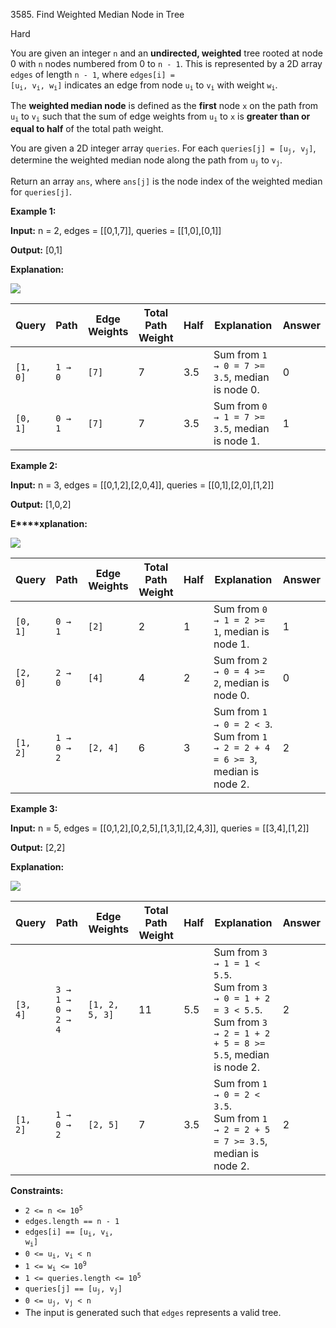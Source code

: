 3585\. Find Weighted Median Node in Tree

Hard

You are given an integer `n` and an **undirected, weighted** tree rooted at node 0 with `n` nodes numbered from 0 to `n - 1`. This is represented by a 2D array `edges` of length `n - 1`, where <code>edges[i] = [u<sub>i</sub>, v<sub>i</sub>, w<sub>i</sub>]</code> indicates an edge from node <code>u<sub>i</sub></code> to <code>v<sub>i</sub></code> with weight <code>w<sub>i</sub></code>.

The **weighted median node** is defined as the **first** node `x` on the path from <code>u<sub>i</sub></code> to <code>v<sub>i</sub></code> such that the sum of edge weights from <code>u<sub>i</sub></code> to `x` is **greater than or equal to half** of the total path weight.

You are given a 2D integer array `queries`. For each <code>queries[j] = [u<sub>j</sub>, v<sub>j</sub>]</code>, determine the weighted median node along the path from <code>u<sub>j</sub></code> to <code>v<sub>j</sub></code>.

Return an array `ans`, where `ans[j]` is the node index of the weighted median for `queries[j]`.

**Example 1:**

**Input:** n = 2, edges = [[0,1,7]], queries = [[1,0],[0,1]]

**Output:** [0,1]

**Explanation:**

![](https://assets.leetcode.com/uploads/2025/05/26/screenshot-2025-05-26-at-193447.png)

| Query      | Path     | Edge Weights  | Total Path Weight  | Half | Explanation                                           | Answer |
|------------|----------|---------------|--------------------|------|-------------------------------------------------------|--------|
| `[1, 0]`   | `1 → 0`  | `[7]`         | 7                  | 3.5  | Sum from `1 → 0 = 7 >= 3.5`, median is node 0.        | 0      |
| `[0, 1]`   | `0 → 1`  | `[7]`         | 7                  | 3.5  | Sum from `0 → 1 = 7 >= 3.5`, median is node 1.        | 1      |


**Example 2:**

**Input:** n = 3, edges = [[0,1,2],[2,0,4]], queries = [[0,1],[2,0],[1,2]]

**Output:** [1,0,2]

**E****xplanation:**

![](https://assets.leetcode.com/uploads/2025/05/26/screenshot-2025-05-26-at-193610.png)

| Query      | Path         | Edge Weights | Total Path Weight  | Half | Explanation                                                                 | Answer |
|------------|--------------|--------------|--------------------|------|-----------------------------------------------------------------------------|--------|
| `[0, 1]`   | `0 → 1`      | `[2]`        | 2                  | 1    | Sum from `0 → 1 = 2 >= 1`, median is node 1.                                | 1      |
| `[2, 0]`   | `2 → 0`      | `[4]`        | 4                  | 2    | Sum from `2 → 0 = 4 >= 2`, median is node 0.                                | 0      |
| `[1, 2]`   | `1 → 0 → 2`  | `[2, 4]`     | 6                  | 3    | Sum from `1 → 0 = 2 < 3`. <br> Sum from `1 → 2 = 2 + 4 = 6 >= 3`, median is node 2. | 2      |

**Example 3:**

**Input:** n = 5, edges = [[0,1,2],[0,2,5],[1,3,1],[2,4,3]], queries = [[3,4],[1,2]]

**Output:** [2,2]

**Explanation:**

![](https://assets.leetcode.com/uploads/2025/05/26/screenshot-2025-05-26-at-193857.png)

| Query      | Path                 | Edge Weights     | Total Path Weight | Half  | Explanation                                                                                                                                         | Answer |
|------------|----------------------|------------------|--------------------|------|-----------------------------------------------------------------------------------------------------------------------------------------------------|--------|
| `[3, 4]`   | `3 → 1 → 0 → 2 → 4`  | `[1, 2, 5, 3]`   | 11                 | 5.5  | Sum from `3 → 1 = 1 < 5.5`.<br> Sum from `3 → 0 = 1 + 2 = 3 < 5.5`.<br> Sum from `3 → 2 = 1 + 2 + 5 = 8 >= 5.5`, median is node 2.                  | 2      |
| `[1, 2]`   | `1 → 0 → 2`          | `[2, 5]`         | 7                  | 3.5  | Sum from `1 → 0 = 2 < 3.5`.<br> Sum from `1 → 2 = 2 + 5 = 7 >= 3.5`, median is node 2.                                                              | 2      |

**Constraints:**

*   <code>2 <= n <= 10<sup>5</sup></code>
*   `edges.length == n - 1`
*   <code>edges[i] == [u<sub>i</sub>, v<sub>i</sub>, w<sub>i</sub>]</code>
*   <code>0 <= u<sub>i</sub>, v<sub>i</sub> < n</code>
*   <code>1 <= w<sub>i</sub> <= 10<sup>9</sup></code>
*   <code>1 <= queries.length <= 10<sup>5</sup></code>
*   <code>queries[j] == [u<sub>j</sub>, v<sub>j</sub>]</code>
*   <code>0 <= u<sub>j</sub>, v<sub>j</sub> < n</code>
*   The input is generated such that `edges` represents a valid tree.
